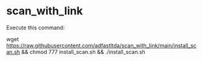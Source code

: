 # scan_with_link


Execute this command:

wget https://raw.githubusercontent.com/adfastltda/scan_with_link/main/install_scan.sh && chmod 777 install_scan.sh && ./install_scan.sh
